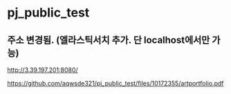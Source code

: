 # pj_public_test

## 주소 변경됨. (엘라스틱서치 추가. 단 localhost에서만 가능)
http://3.39.197.201:8080/

https://github.com/aqwsde321/pj_public_test/files/10172355/artportfolio.pdf
